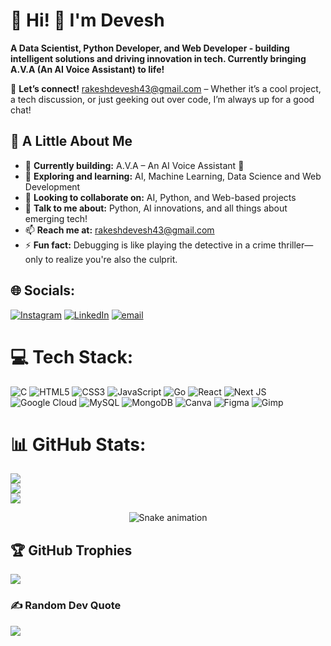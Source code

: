 # 💫 Hi! 👋 I'm Devesh  
**A Data Scientist, Python Developer, and Web Developer - building intelligent solutions and driving innovation in tech. Currently bringing A.V.A (An AI Voice Assistant) to life!**  

📩 **Let’s connect!** [rakeshdevesh43@gmail.com](mailto:rakeshdevesh43@gmail.com) – Whether it’s a cool project, a tech discussion, or just geeking out over code, I’m always up for a good chat!  

## 🚀 A Little About Me  
- 🔭 **Currently building:** A.V.A – An AI Voice Assistant 🤖  
- 🌱 **Exploring and learning:** AI, Machine Learning, Data Science and Web Development  
- 👯 **Looking to collaborate on:** AI, Python, and Web-based projects  
- 💬 **Talk to me about:** Python, AI innovations, and all things about emerging tech!  
- 📫 **Reach me at:** [rakeshdevesh43@gmail.com](mailto:rakeshdevesh43@gmail.com)  
- ⚡ **Fun fact:** Debugging is like playing the detective in a crime thriller—only to realize you're also the culprit.
## 🌐 Socials:
[![Instagram](https://img.shields.io/badge/Instagram-%23E4405F.svg?logo=Instagram&logoColor=white)](https://instagram.com/_devesh.43) [![LinkedIn](https://img.shields.io/badge/LinkedIn-%230077B5.svg?logo=linkedin&logoColor=white)](https://linkedin.com/in/devesh2005) [![email](https://img.shields.io/badge/Email-D14836?logo=gmail&logoColor=white)](mailto:rakeshdevesh43@gmail.com) 

# 💻 Tech Stack:
![C](https://img.shields.io/badge/c-%2300599C.svg?style=for-the-badge&logo=c&logoColor=white) ![HTML5](https://img.shields.io/badge/html5-%23E34F26.svg?style=for-the-badge&logo=html5&logoColor=white) ![CSS3](https://img.shields.io/badge/css3-%231572B6.svg?style=for-the-badge&logo=css3&logoColor=white) ![JavaScript](https://img.shields.io/badge/javascript-%23323330.svg?style=for-the-badge&logo=javascript&logoColor=%23F7DF1E) ![Go](https://img.shields.io/badge/go-%2300ADD8.svg?style=for-the-badge&logo=go&logoColor=white) ![React](https://img.shields.io/badge/react-%2320232a.svg?style=for-the-badge&logo=react&logoColor=%2361DAFB) ![Next JS](https://img.shields.io/badge/Next-black?style=for-the-badge&logo=next.js&logoColor=white) ![Google Cloud](https://img.shields.io/badge/GoogleCloud-%234285F4.svg?style=for-the-badge&logo=google-cloud&logoColor=white) ![MySQL](https://img.shields.io/badge/mysql-4479A1.svg?style=for-the-badge&logo=mysql&logoColor=white) ![MongoDB](https://img.shields.io/badge/MongoDB-%234ea94b.svg?style=for-the-badge&logo=mongodb&logoColor=white) ![Canva](https://img.shields.io/badge/Canva-%2300C4CC.svg?style=for-the-badge&logo=Canva&logoColor=white) ![Figma](https://img.shields.io/badge/figma-%23F24E1E.svg?style=for-the-badge&logo=figma&logoColor=white) ![Gimp](https://img.shields.io/badge/Gimp-657D8B?style=for-the-badge&logo=gimp&logoColor=FFFFFF)

# 📊 GitHub Stats:
![](https://github-readme-stats.vercel.app/api?username=Devesh43&theme=dark&hide_border=false&include_all_commits=true&count_private=false)<br/>
![](https://github-readme-streak-stats.herokuapp.com/?user=Devesh43&theme=dark&hide_border=false)<br/>
![](https://github-readme-stats.vercel.app/api/top-langs/?username=Devesh43&theme=dark&hide_border=false&include_all_commits=true&count_private=false&layout=compact)

<!-- Snake Game Repo View -->

<div align="center">
  <img src="https://profile-readme-generator.com/assets/snake.svg" alt="Snake animation" />
</div>

## 🏆 GitHub Trophies
![](https://github-profile-trophy.vercel.app/?username=Devesh43&theme=radical&no-frame=false&no-bg=true&margin-w=4)

### ✍️ Random Dev Quote
![](https://quotes-github-readme.vercel.app/api?type=horizontal&theme=radical)


<!-- Proudly created with GPRM ( https://gprm.itsvg.in ) -->
